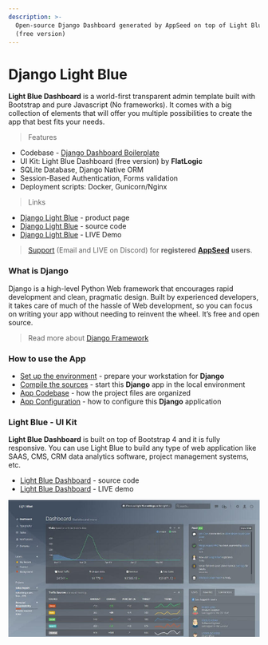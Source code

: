 ```yaml
---
description: >-
  Open-source Django Dashboard generated by AppSeed on top of Light Blue design
  (free version)
---
```


# Django Light Blue

**Light Blue Dashboard** is a world-first transparent admin template built with Bootstrap and pure Javascript \(No frameworks\). It comes with a big collection of elements that will offer you multiple possibilities to create the app that best fits your needs. 

> Features

* Codebase - [Django Dashboard Boilerplate](../../boilerplate-code/django-dashboard.md)
* UI Kit: Light Blue Dashboard  \(free version\) by **FlatLogic**  
* SQLite Database, Django Native ORM
* Session-Based Authentication, Forms validation
* Deployment scripts: Docker, Gunicorn/Nginx 

> Links

* [Django Light Blue](https://appseed.us/admin-dashboards/django-dashboard-light-blue) - product page
* [Django Light Blue](https://github.com/app-generator/django-dashboard-light-blue) - source code 
* [Django Light Blue](https://django-dashboard-light-blue.appseed.us/)  - LIVE Demo 

> [Support](https://appseed.us/support) \(Email and LIVE on Discord\) for **registered** [**AppSeed**](https://appseed.us/) **users**.



### What is Django

Django is a high-level Python Web framework that encourages rapid development and clean, pragmatic design. Built by experienced developers, it takes care of much of the hassle of Web development, so you can focus on writing your app without needing to reinvent the wheel. It’s free and open source.

> Read more about [Django Framework](../../content/what-is/django.md)



### How to use the App

* [Set up the environment](../../boilerplate-code/django-dashboard.md#environment-1) - prepare your workstation for **Django**
* [Compile the sources](../../boilerplate-code/django-dashboard.md#build-the-app-1) - start this **Django** app in the local environment
* [App Codebase](../../boilerplate-code/django-dashboard.md#app-codebase) - how the project files are organized
* [App Configuration](../../boilerplate-code/django-dashboard.md#app-configuration) - how to configure this **Django** application



### Light Blue - UI Kit

**Light Blue Dashboard** is built on top of Bootstrap 4 and it is fully responsive. You can use Light Blue to build any type of web application like SAAS, CMS, CRM data analytics software, project management systems, etc.

* [Light Blue Dashboard](https://github.com/flatlogic/light-blue-dashboard) - source code
* [Light Blue Dashboard](https://flatlogic.github.io/light-blue-dashboard/) - LIVE demo

![Light Blue Dashboard - Free Bootstrap Template.](../../.gitbook/assets/light-blue-dashboard.jpg)

